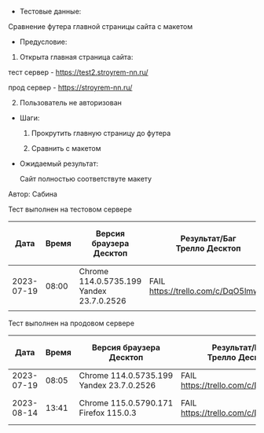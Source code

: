 * Тестовые данные:

Сравнение футера главной страницы сайта с макетом
	
* Предусловие:

 1. Открыта главная страница сайта:
 
 тест сервер - https://test2.stroyrem-nn.ru/
 
 прод сервер - https://stroyrem-nn.ru/
 
 2. Пользователь не авторизован
  
* Шаги:

  1. Прокрутить главную страницу до футера
  
  2. Сравнить с макетом

* Ожидаемый результат:

   Сайт полностью соответствуте макету

Автор: Сабина

Тест выполнен на тестовом сервере

| Дата | Время | Версия браузера Десктоп | Результат/Баг Трелло Десктоп | Версия браузера и ОС тача | Результат/Баг Трелло Тач | Дата релиза | Имя |
| --- | --- | --- | --- | --- | --- | --- | --- |
| 2023-07-19 | 08:00 |Chrome 114.0.5735.199 Yandex 23.7.0.2526 |FAIL https://trello.com/c/DqO5lmwW |MIUI 12.5.2  | FAIL https://trello.com/c/DqO5lmwW | 16.06.23 | Сабина |
|  |  |  |  |     |  | |  |

Тест выполнен на продовом сервере

| Дата | Время | Версия браузера Десктоп | Результат/Баг Трелло Десктоп | Версия браузера и ОС тача | Результат/Баг Трелло Тач | Дата релиза | Имя |
| --- | --- | --- | --- | --- | --- | --- | --- |
|2023-07-19 | 08:05 |Chrome 114.0.5735.199 Yandex 23.7.0.2526 |FAIL https://trello.com/c/DqO5lmwW |MIUI 12.5.2  |FAIL https://trello.com/c/DqO5lmwW  | 16.06.23 | Сабина |
|2023-08-14 | 13:41 | Chrome 115.0.5790.171 Firefox 115.0.3 | FAIL https://trello.com/c/DqO5lmwW  | Chrome 115.0.5790.166, Android 10 | FAIL https://trello.com/c/DqO5lmwW  |13.08.23 | Татьяна|
